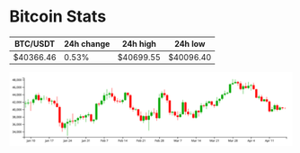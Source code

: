 # Bitcoin Stats

BTC/USDT|24h change|24h high|24h low|
|---|---|---|---|
|$40366.46|0.53%|$40699.55|$40096.40|

<img src="./chart.svg">
